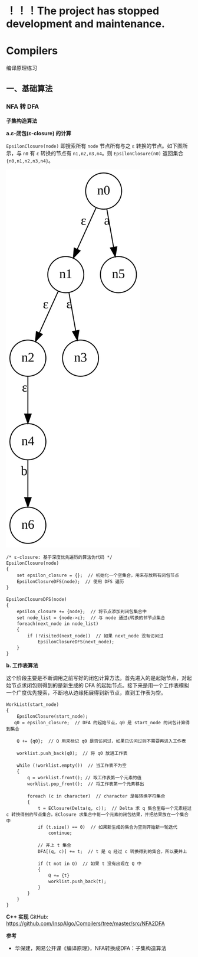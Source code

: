 ！！！The project has stopped development and maintenance.  
=== 
# Compilers
编译原理练习

## 一、基础算法

### NFA 转 DFA

**子集构造算法** 

**a.ε-闭包(ε-closure) 的计算**

`EpsilonClosure(node)` 即搜索所有 `node` 节点所有与之 `ε` 转换的节点。如下图所示，与 `n0` 有 `ε` 转换的节点有 `n1,n2,n3,n4`。则 `EpsilonClosure(n0)` 返回集合 `{n0,n1,n2,n3,n4}`。  

![e-closure](README.assets/e-closure.svg)  

```
/* ε-closure: 基于深度优先遍历的算法伪代码 */
EpsilonClosure(node)
{
    set epsilon_closure = {};  // 初始化一个空集合，用来存放所有闭包节点
    EpsilonClosureDFS(node);  // 使用 DFS 遍历
}

EpsilonClosureDFS(node)
{
    epsilon_closure += {node};  // 将节点添加到闭包集合中
    set node_list = {node->ε};  // 与 node 通过ε转换的邻节点集合 
    foreach(next_node in node_list)
    {
        if (!Visited(next_node))  // 如果 next_node 没有访问过
            EpsilonClosureDFS(next_node);
    }
}
```

**b. 工作表算法**

这个阶段主要是不断调用之前写好的闭包计算方法。首先进入的是起始节点，对起始节点求闭包则得到的是新生成的 DFA 的起始节点。接下来是用一个工作表模拟一个广度优先搜索，不断地从边缘拓展得到新节点，直到工作表为空。  

```
WorkList(start_node)
{
    EpsilonClosure(start_node);
   q0 = epsilon_closure;  // DFA 的起始节点，q0 是 start_node 的闭包计算得到集合

    Q += {q0};  // Q 用来标记 q0 是否访问过，如果已访问过则不需要再进入工作表

    worklist.push_back(q0);  // 将 q0 放进工作表

    while (!worklist.empty())  // 当工作表不为空
    {
        q = worklist.front(); // 取工作表第一个元素的值
        worklist.pop_front();  // 将工作表第一个元素移出

        foreach (c in character)  // character 是每转换字符集合
        {
            t = EClosure(Delta(q, c));  // Delta 求 q 集合里每一个元素经过 c 转换得到的节点集合。EClosure 求集合中每一个元素的闭包结果，并把结果放在一个集合中
            if (t.size() == 0)  // 如果新生成的集合为空则开始新一轮迭代
                continue;

            // 并上 t 集合
            DFA[(q, c)] += t;  // t 是 q 经过 c 转换得到的集合，所以要并上

            if (t not in Q)  // 如果 t 没有出现在 Q 中
            {
                Q += {t}
                worklist.push_back(t);
            }
        }
    }
}
```

**C++ 实现**
GitHub: https://github.com/InspAlgo/Compilers/tree/master/src/NFA2DFA   

**参考**

+   华保建，网易公开课《编译原理》，NFA转换成DFA：子集构造算法  

